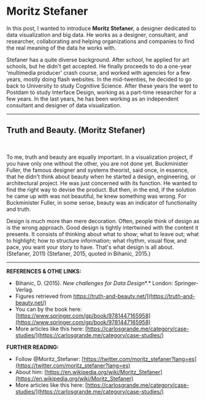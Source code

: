 # Moritz Stefaner

In this post, I wanted to introduce **Moritz Stefaner**, a designer dedicated to data visualization and big data. He works as a designer, consultant, and researcher, collaborating and helping organizations and companies to find the real meaning of the data he works with.

Stefaner has a quite diverse background. After school, he applied for art schools, but he didn't get accepted. He finally proceeds to do a one-year 'multimedia producer' crash course, and worked with agencies for a few years, mostly doing flash websites. In the mid-twenties, he decided to go back to University to study Cognitive Science. After these years the went to Postdam to study Interface Design, working as a part-time researcher for a few years. In the last years, he has been working as an independent consultant and designer of data visualization.

---

## Truth and Beauty. (Moritz Stefaner)
</br>

To me, truth and beauty are equally important. In a visualization project, if you have only one without the other, you are not done yet.
Buckminister Fuller, the famous designer and systems theorist, said once, in essence, that he didn't think about beauty when he started a design, engineering, or architectural project. He was just concerned with its function. He wanted to find the right way to devise the product. But then, in the end, if the solution he came up with was not beautiful, he knew something was wrong. For Buckminister Fuller, in some sense, beauty was an indicator of functionality and truth.

Design is much more than mere decoration. Often, people think of design as is the wrong approach. Good design is tightly intertwined with the content it presents. It consists of thinking about what to show; what to leave out; what to highlight; how to structure information; what rhythm, visual flow, and pace, you want your story to have. That's what design is all about. (Stefaner, 2011)
(Stefaner, 2015, quoted in Bihanic, 2015.)

---

**REFERENCES & OTHE LINKS:**

- Bihanic, D. (2015). *New challenges for Data Design**.* London: Springer-Verlag.
- Figures retrieved from https://truth-and-beauty.net/](https://truth-and-beauty.net/)
- You can by the book here: [https://www.springer.com/gp/book/9781447165958](https://www.springer.com/gp/book/9781447165958)
- More articles like this here: [https://carlosgrande.me/category/case-studies/](https://carlosgrande.me/category/case-studies/)

**FURTHER READING:**

- Follow @Moritz_Stefaner: [https://twitter.com/moritz_stefaner?lang=es](https://twitter.com/moritz_stefaner?lang=es)
- About him: [https://en.wikipedia.org/wiki/Moritz_Stefaner](https://en.wikipedia.org/wiki/Moritz_Stefaner)
- More articles like this here: [https://carlosgrande.me/category/case-studies/](https://carlosgrande.me/category/case-studies/)